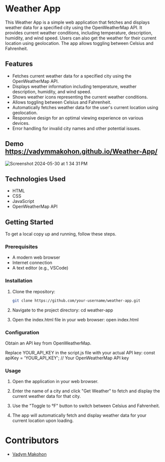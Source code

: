 # Weather App

This Weather App is a simple web application that fetches and displays weather data for a specified city using the OpenWeatherMap API. It provides current weather conditions, including temperature, description, humidity, and wind speed. Users can also get the weather for their current location using geolocation. The app allows toggling between Celsius and Fahrenheit.

## Features

- Fetches current weather data for a specified city using the OpenWeatherMap API.
- Displays weather information including temperature, weather description, humidity, and wind speed.
- Shows weather icons representing the current weather conditions.
- Allows toggling between Celsius and Fahrenheit.
- Automatically fetches weather data for the user's current location using geolocation.
- Responsive design for an optimal viewing experience on various devices.
- Error handling for invalid city names and other potential issues.

## Demo   https://vadymmakohon.github.io/Weather-App/

![Screenshot 2024-05-30 at 1 34 31 PM](https://github.com/VadymMakohon/Weather-App/assets/138728243/052bb775-8501-4966-b4eb-e8c2682abc62)


## Technologies Used

- HTML
- CSS
- JavaScript
- OpenWeatherMap API

## Getting Started

To get a local copy up and running, follow these steps.

### Prerequisites

- A modern web browser
- Internet connection
- A text editor (e.g., VSCode)

### Installation

1. Clone the repository:
   ```bash
   git clone https://github.com/your-username/weather-app.git

2. Navigate to the project directory: cd weather-app

3. Open the index.html file in your web browser: open index.html

### Configuration

Obtain an API key from OpenWeatherMap.

Replace YOUR_API_KEY in the script.js file with your actual API key: const apiKey = 'YOUR_API_KEY'; // Your OpenWeatherMap API key

### Usage

1. Open the application in your web browser.

2. Enter the name of a city and click "Get Weather" to fetch and display the current weather data for that city.

3. Use the "Toggle to °F" button to switch between Celsius and Fahrenheit.

4. The app will automatically fetch and display weather data for your current location upon loading.

# Contributors
- [Vadym Makohon](https://github.com/VadymMakohon)
